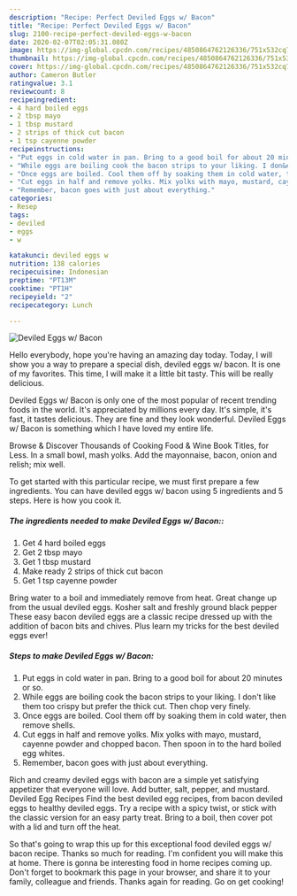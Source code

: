 ```yaml
---
description: "Recipe: Perfect Deviled Eggs w/ Bacon"
title: "Recipe: Perfect Deviled Eggs w/ Bacon"
slug: 2100-recipe-perfect-deviled-eggs-w-bacon
date: 2020-02-07T02:05:31.080Z
image: https://img-global.cpcdn.com/recipes/4850864762126336/751x532cq70/deviled-eggs-w-bacon-recipe-main-photo.jpg
thumbnail: https://img-global.cpcdn.com/recipes/4850864762126336/751x532cq70/deviled-eggs-w-bacon-recipe-main-photo.jpg
cover: https://img-global.cpcdn.com/recipes/4850864762126336/751x532cq70/deviled-eggs-w-bacon-recipe-main-photo.jpg
author: Cameron Butler
ratingvalue: 3.1
reviewcount: 8
recipeingredient:
- 4 hard boiled eggs
- 2 tbsp mayo
- 1 tbsp mustard
- 2 strips of thick cut bacon
- 1 tsp cayenne powder
recipeinstructions:
- "Put eggs in cold water in pan. Bring to a good boil for about 20 minutes or so."
- "While eggs are boiling cook the bacon strips to your liking. I don&#39;t like them too crispy but prefer the thick cut. Then chop very finely."
- "Once eggs are boiled. Cool them off by soaking them in cold water, then remove shells."
- "Cut eggs in half and remove yolks. Mix yolks with mayo, mustard, cayenne powder and chopped bacon. Then spoon in to the hard boiled egg whites."
- "Remember, bacon goes with just about everything."
categories:
- Resep
tags:
- deviled
- eggs
- w

katakunci: deviled eggs w
nutrition: 138 calories
recipecuisine: Indonesian
preptime: "PT13M"
cooktime: "PT1H"
recipeyield: "2"
recipecategory: Lunch

---
```



![Deviled Eggs w/ Bacon](https://img-global.cpcdn.com/recipes/4850864762126336/751x532cq70/deviled-eggs-w-bacon-recipe-main-photo.jpg)

Hello everybody, hope you're having an amazing day today. Today, I will show you a way to prepare a special dish, deviled eggs w/ bacon. It is one of my favorites. This time, I will make it a little bit tasty. This will be really delicious.

Deviled Eggs w/ Bacon is only one of the most popular of recent trending foods in the world. It's appreciated by millions every day. It's simple, it's fast, it tastes delicious. They are fine and they look wonderful. Deviled Eggs w/ Bacon is something which I have loved my entire life.

Browse &amp; Discover Thousands of Cooking Food &amp; Wine Book Titles, for Less. In a small bowl, mash yolks. Add the mayonnaise, bacon, onion and relish; mix well.


To get started with this particular recipe, we must first prepare a few ingredients. You can have deviled eggs w/ bacon using 5 ingredients and 5 steps. Here is how you cook it.

##### The ingredients needed to make Deviled Eggs w/ Bacon::

1. Get 4 hard boiled eggs
1. Get 2 tbsp mayo
1. Get 1 tbsp mustard
1. Make ready 2 strips of thick cut bacon
1. Get 1 tsp cayenne powder


Bring water to a boil and immediately remove from heat. Great change up from the usual deviled eggs. Kosher salt and freshly ground black pepper These easy bacon deviled eggs are a classic recipe dressed up with the addition of bacon bits and chives. Plus learn my tricks for the best deviled eggs ever! 

##### Steps to make Deviled Eggs w/ Bacon:

1. Put eggs in cold water in pan. Bring to a good boil for about 20 minutes or so.
1. While eggs are boiling cook the bacon strips to your liking. I don&#39;t like them too crispy but prefer the thick cut. Then chop very finely.
1. Once eggs are boiled. Cool them off by soaking them in cold water, then remove shells.
1. Cut eggs in half and remove yolks. Mix yolks with mayo, mustard, cayenne powder and chopped bacon. Then spoon in to the hard boiled egg whites.
1. Remember, bacon goes with just about everything.


Rich and creamy deviled eggs with bacon are a simple yet satisfying appetizer that everyone will love. Add butter, salt, pepper, and mustard. Deviled Egg Recipes Find the best deviled egg recipes, from bacon deviled eggs to healthy deviled eggs. Try a recipe with a spicy twist, or stick with the classic version for an easy party treat. Bring to a boil, then cover pot with a lid and turn off the heat. 

So that's going to wrap this up for this exceptional food deviled eggs w/ bacon recipe. Thanks so much for reading. I'm confident you will make this at home. There is gonna be interesting food in home recipes coming up. Don't forget to bookmark this page in your browser, and share it to your family, colleague and friends. Thanks again for reading. Go on get cooking!
